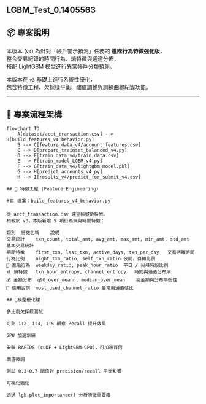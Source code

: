 ## LGBM_Test_0.1405563
## 📦 專案說明

本版本 (`v4`) 為針對「帳戶警示預測」任務的 **進階行為特徵強化版**，  
整合交易紀錄的時間行為、熵特徵與通道分佈，  
搭配 LightGBM 模型進行異常帳戶分類預測。

本版本在 `v3` 基礎上進行系統性優化，  
包含特徵工程、欠採樣平衡、閾值調整與訓練曲線紀錄功能。

---

## 🚀 專案流程架構

```mermaid
flowchart TD
    A[dataset/acct_transaction.csv] --> B[build_features_v4_behavior.py]
    B --> C[feature_data_v4/account_features.csv]
    C --> D[prepare_trainset_balanced_v4.py]
    D --> E[train_data_v4/train_data.csv]
    E --> F[train_model_LGBM_v4.py]
    F --> G[train_data_v4/lightgbm_model.pkl]
    G --> H[predict_accounts_v4.py]
    H --> I[results_v4/predict_for_submit_v4.csv]

## 🧩 特徵工程 (Feature Engineering)

#🏗️ 檔案：build_features_v4_behavior.py

從 acct_transaction.csv 建立帳號級特徵。
相較於 v3，本版新增 9 項行為熵與時間特徵：

類別	特徵名稱	說明
交易統計	txn_count, total_amt, avg_amt, max_amt, min_amt, std_amt	基本交易統計
期間特徵	first_txn, last_txn, active_days, txn_per_day	交易活躍時間
行為比例	night_txn_ratio, self_txn_ratio	夜間、自轉比例
📆 進階行為	weekday_ratio, peak_hour_ratio	平日 / 尖峰時段比例
📊 熵特徵	txn_hour_entropy, channel_entropy	時間與通道分布熵
💰 金額分布	q90_over_meann, median_over_mean	高金額與分布平衡性
🔁 使用習慣	most_used_channel_ratio	最常用通道佔比

## 🧠模型優化建

多比例欠採樣測試

可測 1:2, 1:3, 1:5 觀察 Recall 提升效果

GPU 加速訓練

安裝 RAPIDS (cuDF + LightGBM-GPU)，可加速百倍

閾值微調

測試 0.3~0.7 閾值對 precision/recall 平衡影響

可視化強化

透過 lgb.plot_importance() 分析特徵重要度
